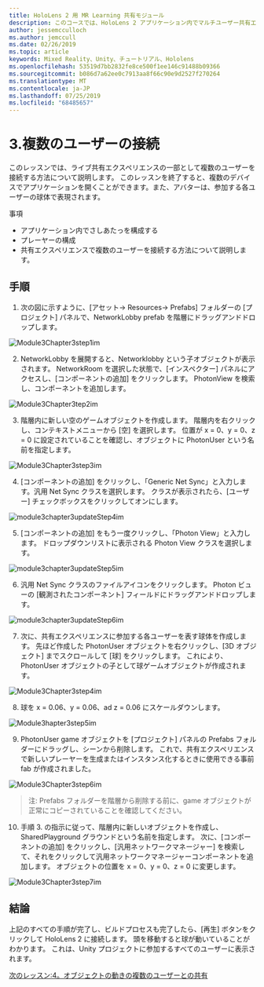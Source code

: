 ```yaml
---
title: HoloLens 2 用 MR Learning 共有モジュール
description: このコースでは、HoloLens 2 アプリケーション内でマルチユーザー共有エクスペリエンスを実装する方法について説明します。
author: jessemcculloch
ms.author: jemccull
ms.date: 02/26/2019
ms.topic: article
keywords: Mixed Reality、Unity、チュートリアル、Hololens
ms.openlocfilehash: 53519d7bb2832fe8ce500f1ee146c91488b09366
ms.sourcegitcommit: b086d7a62ee0c7913aa8f66c90e9d2527f270264
ms.translationtype: MT
ms.contentlocale: ja-JP
ms.lasthandoff: 07/25/2019
ms.locfileid: "68485657"
---
```

# <a name="3-connecting-multiple-users"></a>3.複数のユーザーの接続

このレッスンでは、ライブ共有エクスペリエンスの一部として複数のユーザーを接続する方法について説明します。 このレッスンを終了すると、複数のデバイスでアプリケーションを開くことができます。また、アバターは、参加する各ユーザーの球体で表現されます。 

事項

- アプリケーション内でさしあたっを構成する
- プレーヤーの構成
- 共有エクスペリエンスで複数のユーザーを接続する方法について説明します。

## <a name="instructions"></a>手順

1. 次の図に示すように、[アセット-> Resources-> Prefabs] フォルダーの [プロジェクト] パネルで、NetworkLobby prefab を階層にドラッグアンドドロップします。

![Module3Chapter3step1im](images/module3chapter3step1im.PNG)

2. NetworkLobby を展開すると、Networklobby という子オブジェクトが表示されます。 NetworkRoom を選択した状態で、[インスペクター] パネルにアクセスし、[コンポーネントの追加] をクリックします。 PhotonView を検索し、コンポーネントを追加します。

![Module3Chapter3tep2im](images/module3chapter3step2im.PNG)

3. 階層内に新しい空のゲームオブジェクトを作成します。 階層内を右クリックし、コンテキストメニューから [空] を選択します。 位置が x = 0、y = 0、z = 0 に設定されていることを確認し、オブジェクトに PhotonUser という名前を指定します。

![Module3Chapter3step3im](images/module3chapter3step3im.PNG)

4. [コンポーネントの追加] をクリックし、「Generic Net Sync」と入力します。汎用 Net Sync クラスを選択します。 クラスが表示されたら、[ユーザー] チェックボックスをクリックしてオンにします。 

![module3chapter3updateStep4im](images/module3chapter3updateStep4im.png)

5. [コンポーネントの追加] をもう一度クリックし、「Photon View」と入力します。 ドロップダウンリストに表示される Photon View クラスを選択します。

![module3chapter3updateStep5im](images/module3chapter3updateStep5im.png)

6. 汎用 Net Sync クラスのファイルアイコンをクリックします。 Photon ビューの [観測されたコンポーネント] フィールドにドラッグアンドドロップします。 

![module3chapter3updateStep6im](images/module3chapter3updateStep6im.png) 

7. 次に、共有エクスペリエンスに参加する各ユーザーを表す球体を作成します。 先ほど作成した PhotonUser オブジェクトを右クリックし、[3D オブジェクト] までスクロールして [球] をクリックします。 これにより、PhotonUser オブジェクトの子として球ゲームオブジェクトが作成されます。

![Module3Chapter3step4im](images/module3chapter3step4im.PNG)

8. 球を x = 0.06、y = 0.06、ad z = 0.06 にスケールダウンします。

![Module3hapter3step5im](images/module3chapter3step5im.PNG)

9. PhotonUser game オブジェクトを [プロジェクト] パネルの Prefabs フォルダーにドラッグし、シーンから削除します。 これで、共有エクスペリエンスで新しいプレーヤーを生成またはインスタンス化するときに使用できる事前 fab が作成されました。

![Module3Chapter3step6im](images/module3chapter3step6im.PNG)

> 注: Prefabs フォルダーを階層から削除する前に、game オブジェクトが正常にコピーされていることを確認してください。

10. 手順 3. の指示に従って、階層内に新しいオブジェクトを作成し、SharedPlayground グラウンドという名前を指定します。 次に、[コンポーネントの追加] をクリックし、[汎用ネットワークマネージャー] を検索して、それをクリックして汎用ネットワークマネージャーコンポーネントを追加します。 オブジェクトの位置を x = 0、y = 0、z = 0 に変更します。

![Module3Chapter3step7im](images/module3chapter3step7im.PNG)


## <a name="congratulations"></a>結論

上記のすべての手順が完了し、ビルドプロセスも完了したら、[再生] ボタンをクリックして HoloLens 2 に接続します。 頭を移動すると球が動いていることがわかります。 これは、Unity プロジェクトに参加するすべてのユーザーに表示されます。

[次のレッスン:4。オブジェクトの動きの複数のユーザーとの共有](mrlearning-sharing(photon)-ch4.md)

